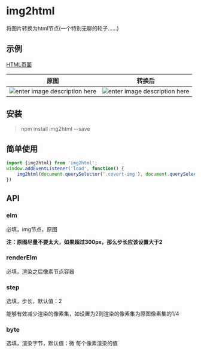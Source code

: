 # img2html
将图片转换为html节点(一个特别无聊的轮子......)

## 示例

[HTML页面](http://jayzou.github.io/demo/img2html/)

 原图 | 转换后 
 :--------: | :--------:
 ![enter image description here](http://jayzou.github.io/demo/img2html/test.jpg)    |   ![enter image description here](http://jayzou.github.io/demo/img2html/cover.jpg) 

## 安装
> npm install img2html --save

## 简单使用

```javascript
import {img2html} from 'img2html';
window.addEventListener('load', function() {
    img2html(document.querySelector('.covert-img'), document.querySelector('.covert-html'), 2, "微");
})
```

## API
### elm
必填，img节点，原图

**注：原图尽量不要太大，如果超过300px，那么步长应该设置大于2**

### renderElm
必填，渲染之后像素节点容器

### step
选填，步长，默认值：2

能够有效减少渲染的像素集，如设置为2则渲染的像素集为原图像素集的1/4

### byte
选填，渲染字节，默认值：微
每个像素渲染的值
